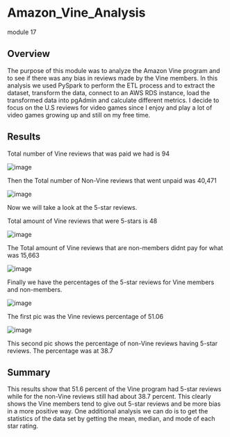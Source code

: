 # Amazon_Vine_Analysis
 module 17

## Overview
The purpose of this module was to analyze the Amazon Vine program and to see if there was any bias in reviews made by the Vine members. In this analysis we used PySpark to perform the ETL process and to extract the dataset, transform the data, connect to an AWS RDS instance, load the transformed data into pgAdmin and calculate different metrics. I decide to focus on the U.S reviews for video games since I enjoy and play a lot of video games growing up and still on my free time.

## Results
Total number of Vine reviews that was paid we had is 94

![image](https://user-images.githubusercontent.com/111409181/213398281-64d7694e-0c9b-40f5-a095-76fc33c083ec.png)

Then the Total number of Non-Vine reviews that went unpaid was 40,471

![image](https://user-images.githubusercontent.com/111409181/213399009-893bae68-c93c-41ca-b7b8-897ec0539740.png)

Now we will take a look at the 5-star reviews.

Total amount of Vine reviews that were 5-stars is 48

![image](https://user-images.githubusercontent.com/111409181/213400027-11b74723-1b96-4ffc-84ef-ce7a4e788805.png)

The Total amount of Vine reviews that are non-members didnt pay for what was 15,663

![image](https://user-images.githubusercontent.com/111409181/213401065-cb7a56ee-a047-4833-bfb5-1ba5329427f4.png)

Finally we have the percentages of the 5-star reviews for Vine members and non-members. 

![image](https://user-images.githubusercontent.com/111409181/213401782-e0b9e943-022e-439a-aa7d-da7552b0a338.png)

The first pic was the Vine reviews percentage of 51.06

![image](https://user-images.githubusercontent.com/111409181/213402592-e5461dcf-c0ab-4854-9589-e9894718de18.png)

This second pic shows the percentage of non-Vine reviews having 5-star reviews. The percentage was at 38.7

## Summary 
This results show that 51.6 percent of the Vine program had 5-star reviews while for the non-Vine reviews still had about 38.7 percent.
This clearly shows the Vine members tend to give out 5-star reviews and be more bias in a more positive way. One additional analysis we can do is to get the statistics of the data set by getting the mean, median, and mode of each star rating. 





